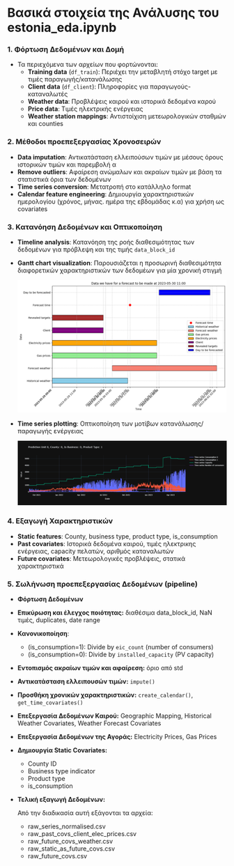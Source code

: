 # Βασικά στοιχεία της Ανάλυσης του estonia_eda.ipynb

### **1. Φόρτωση Δεδομένων και Δομή**

- Τα περιεχόμενα των αρχείων που φορτώνονται:
    - **Training data** (`df_train`): Περιέχει την μεταβλητή στόχο target με τιμές παραγωγής/κατανάλωσης
    - **Client data** (`df_client`): Πληροφορίες για παραγωγούς-καταναλωτές
    - **Weather data**: Προβλέψεις καιρού και ιστορικά δεδομένα καρού
    - **Price data**: Τιμές ηλεκτρικής ενέργειας
    - **Weather station mappings**: Αντιστοίχιση μετεωρολογικών σταθμών και counties

### **2. Μέθοδοι προεπεξεργασίας Χρονοσειρών**

- **Data imputation**: Αντικατάσταση ελλειπούσων τιμών με μέσους όρους ιστορικών τιμών και παρεμβολή α
- **Remove outliers**: Αφαίρεση ανώμαλων και ακραίων τιμών με βάση τα στατιστικά όρια των δεδομένων
- **Time series conversion**: Μετατροπή στο κατάλληλο format
- **Calendar feature engineering**: Δημιουργία χαρακτηριστικών ημερολογίου (χρόνος, μήνας. ημέρα της εβδομάδας κ.α) για χρήση ως covariates

### **3. Κατανόηση Δεδομένων και Οπτικοποίηση**

- **Timeline analysis**: Κατανόηση της ροής διαθεσιμότητας των δεδομένων για πρόβλεψη και της τιμής `data_block_id`
- **Gantt chart visualization**: Παρουσιάζεται η προσωρινή διαθεσιμότητα διαφορετικών χαρακτηριστικών των δεδομέων για μία χρονική στιγμή
    
    ![gantt_block.png](eda_files/gantt_block.png)
    
- **Time series plotting**: Οπτικοποίηση των μοτίβων κατανάλωσης/παραγωγής ενέργειας
    
    ![newplot.png](eda_files/newplot.png)
    

### **4. Εξαγωγή Χαρακτηριστικών**

- **Static features**: County, business type, product type, is_consumption
- **Past covariates**: Ιστορικά δεδομένα καιρού, τιμές  ηλεκτρικης ενέργειας, capacity πελατών, αριθμός καταναλωτών
- **Future covariates**: Μετεωρολογικές προβλέψεις, στατικά χαρακτηριστικά

### **5. Σωλήνωση προεπεξεργασίας Δεδομένων (pipeline)**

- **Φόρτωση Δεδομένων**
- **Επικύρωση και έλεγχος ποιότητας:** διαθέσιμα data_block_id, NaN τιμές, duplicates, date range
- **Κανονικοποίηση**:
    - (is_consumption=1): Divide by `eic_count` (number of consumers)
    - (is_consumption=0): Divide by `installed_capacity` (PV capacity)
- **Εντοπισμός ακραίων τιμών και αφαίρεση:** όριο από std
- **Αντικατάσταση ελλειπουσών τιμών:** `impute()`
- **Προσθήκη χρονικών χαρακτηριστικών:** `create_calendar()`, `get_time_covariates()`
- **Επεξεργασία Δεδομένων Καιρού:** Geographic Mapping, Historical Weather Covariates, Weather Forecast Covariates
- **Επεξεργασία Δεδομένων της Αγοράς:** Electricity Prices, Gas Prices
- **Δημιουργία Static Covariates:**
    - County ID
    - Business type indicator
    - Product type
    - is_consumption
- **Τελική εξαγωγή Δεδομένων:**
    
    Από την διαδικασία αυτή εξάγονται τα  αρχεία:
    
    - raw_series_normalised.csv
    - raw_past_covs_client_elec_prices.csv
    - raw_future_covs_weather.csv
    - raw_static_as_future_covs.csv
    - raw_future_covs.csv